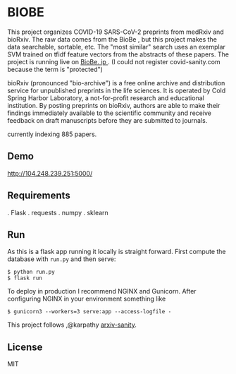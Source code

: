 

# BIOBE 

This project organizes COVID-19 SARS-CoV-2 preprints from medRxiv and bioRxiv. The raw data comes from the BioBe , but this project makes the data searchable, sortable, etc. The "most similar" search uses an exemplar SVM trained on tfidf feature vectors from the abstracts of these papers. The project is running live on [BioBe. ip ](http://biobe.betech.ai/). (I could not register covid-sanity.com because the term is "protected")

bioRxiv (pronounced "bio-archive") is a free online archive and distribution service for unpublished preprints in the life sciences. It is operated by Cold Spring Harbor Laboratory, a not-for-profit research and educational institution. By posting preprints on bioRxiv, authors are able to make their findings immediately available to the scientific community and receive feedback on draft manuscripts before they are submitted to journals.

currently indexing 885 papers.




## Demo 
http://104.248.239.251:5000/
 
 
## Requirements

. Flask
. requests
. numpy
. sklearn

## Run

As this is a flask app running it locally is straight forward. First compute the database with `run.py` and then serve:

```
$ python run.py
$ flask run
```

To deploy in production I recommend NGINX and Gunicorn. After configuring NGINX in your environment something like

```
$ gunicorn3 --workers=3 serve:app --access-logfile -
```



This project follows ,@karpathy
[arxiv-sanity](https://github.com/karpathy/arxiv-sanity-preserver).


## License


MIT

